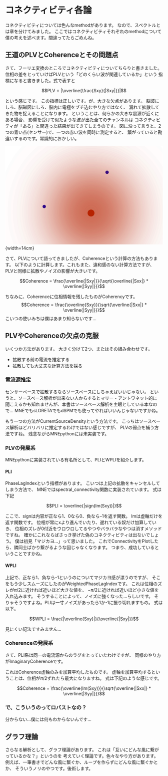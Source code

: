 
# コネクティビティ各論
コネクティビティについては色んなmethodがあります。
なので、スペクトルとは章を分けてみました。
ここではコネクティビティそれぞれのmethodについて
僕の考えを述べます。間違ってたらごめんね。

## 王道のPLVとCoherenceとその問題点

さて、フーリエ変換のところでコネクティビティについてちらりと書きました。
位相の差をとっていけばPLVという「どのくらい波が関連しているか」という
指標になると書きました。式で表すと

$$PLV = |\overline{\frac{Sxy}{|Sxy|}}|$$

という感じです。
この指標は正しいです。が、大きな欠点があります。
脳波にしろ、脳磁図にしろ、脳内に電極をブチ込むやり方ではなく、
漏れて拡散してきた物を捉えることになります。
ということは、何らかの大きな震源が近くにある場合、
影響を受けて似たような波が出た全てのチャンネルは
コネクティビティが「ある」と間違った結果が出てきてしまうのです。
図に沿って言うと、2つの青い点(センサー)で、一つの赤い波を同時に測定すると、
繋がっていると勘違いするのです。常識的におかしい。

![PLVでコネクティビティを計算する場合、この図の青い点が繋がっていると言うことになる。](./img/plv.png){width=14cm}

さて、PLVについて語ってきましたが、Coherenceという計算の方法もあります。
以下のように計算します。これもまた、違和感のない計算方法ですが、
PLVと同様に拡散やノイズの影響が大きいです。

$$Coherence = \frac{\overline{|Sxy|}}{\sqrt{\overline{|Sxx|} * \overline{|Syy|}}}$$

ちなみに、Coherenceに位相情報を残したものがCoherencyです。
$$Coherence = \frac{\overline{Sxy}}{\sqrt{\overline{|Sxx|} * \overline{|Syy|}}}$$
こいつの使いみちは僕はあまり知らないです…

## PLVやCoherenceの欠点の克服
いくつか方法があります。
大きく分けて2つ、またはその組み合わせです。

- 拡散する前の電流を推定する
- 拡散しても大丈夫な計算方法を採る

### 電流源推定
センサーベースで拡散するならソースベースにしちゃえばいいじゃない。
というと、ソースベース解析が出来ない人からするとマリー・アントワネット的に
聞こえるかも知れませんが、本書はソースベース解析を主眼としている本なので…
MNEでもsLORETAでもdSPMでも使ってやればいいんじゃないですかね。

もう一つの方法がCurrentSourceDensityという方法です。
こっちはソースベース解析ほどバリバリに推定するわけではない感じですが、
PLVの弱点を補う方法ですね。
残念ながらMNEpythonには未実装です。

### PLVの発展系
MNEpythonに実装されている有名所として、PLIとWPLIを紹介します。

#### PLI
PhaseLagIndexという指標があります。
こいつは上記の拡散をキャンセルしてしまう方法で、
MNEではspectral_connectivity関数に実装されています。
式は下記

$$PLI = \overline{|sign(Im(Sxy))|}$$

ここで、signは内容が正なら1、0なら0、負ならｰ1を返す関数。
Imは虚軸だけを返す関数です。
位相が常にxより進んでいたり、遅れている奴だけ加算していき、
位相のズレが0付近をウロウロしてるやつやバラバラなやつは消すメソッドですね。
確かにこれならばさっき挙げた偽のコネクティビティは出ないでしょう。
僕は初見「マジカヨ…」って思いました。
これでConnectivityをPlotしたら、隣同士ばかり繋がるような図じゃなくなります。
つまり、成功しているということですかね。

#### WPLI
上記で、正なら1、負ならｰ1というのについてマジカヨ感が漂うのですが、
そこをもう少しスムーズにしたのがWeightedPhaseLagIndexです。
これは位相のズレが$\pi/2$に近ければ近いほど大きな値を、
$-\pi/2$に近ければ近いほど小さな値を入れ込みます。
そうすることによって、ノイズに強くなった…らしいです。
そりゃそうですよね。PLIは一寸ノイズがあったら1か-1に振り切れますもの。
式は以下。

$$WPLI = \frac{|\overline{Sxy}|}{\overline{|Sxy|}}$$

見にくい記法ですみません…


### Coherenceの発展系
さて、PLI系は同一の電流源からのラグをとっていたわけですが、
同様のやり方がImaginaryCoherenceです。

これはCoherence虚軸のみを加算平均したものです。
虚軸を加算平均するということは、位相が$\pi/2$ずれたら最大になりますね。
式は下記のような感じです。

$$Coherence = \frac{\overline{Im(Sxy)}}{\sqrt{\overline{|Sxx|} * \overline{|Syy|}}}$$

### で、こういうのってロバストなの？
分からない…僕には何もわからないんです…

## グラフ理論
さらなる解析として、グラフ理論があります。
これは「互いにどんな風に繋がっているかな？」というのを
考えていく理論です。色々なやり方があります。
例えば、一筆書きでどんな風に繋ぐか、ループを作らずにどんな風に繋ぐかとか、
そういうノリのやつです。後術します。

